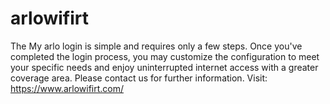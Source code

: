 # arlowifirt
The My arlo login is simple and requires only a few steps. Once you've completed the login process, you may customize the configuration to meet your specific needs and enjoy uninterrupted internet access with a greater coverage area. Please contact us for further information. Visit: https://www.arlowifirt.com/
